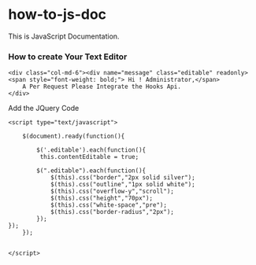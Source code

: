 # how-to-js-doc
This is JavaScript Documentation.

### How to create Your Text Editor
```
<div class="col-md-6"><div name="message" class="editable" readonly><span style="font-weight: bold;"> Hi ! Administrator,</span>
 	A Per Request Please Integrate the Hooks Api. 
</div>
```
Add the JQuery Code
```
<script type="text/javascript">
	
	$(document).ready(function(){

		$('.editable').each(function(){
   	     this.contentEditable = true;

   	    $(".editable").each(function(){
   	    	$(this).css("border","2px solid silver");
   	    	$(this).css("outline","1px solid white");
   	    	$(this).css("overflow-y","scroll");
   	    	$(this).css("height","70px");
   	    	$(this).css("white-space","pre");
   	    	$(this).css("border-radius","2px");
   	    });
});
	});
	

</script>

```
